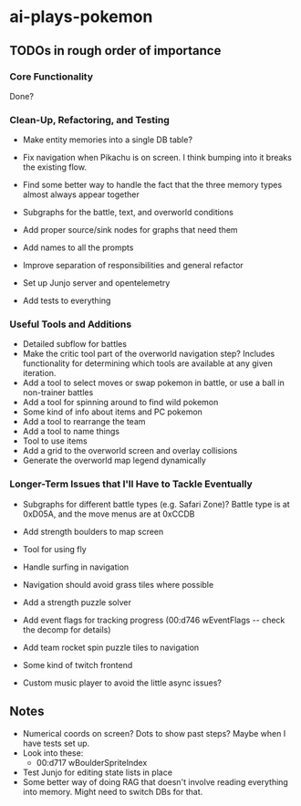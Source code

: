 # ai-plays-pokemon

## TODOs in rough order of importance

### Core Functionality
Done?

### Clean-Up, Refactoring, and Testing
* Make entity memories into a single DB table?

* Fix navigation when Pikachu is on screen. I think bumping into it breaks the existing flow.

* Find some better way to handle the fact that the three memory types almost always appear together
* Subgraphs for the battle, text, and overworld conditions
* Add proper source/sink nodes for graphs that need them
* Add names to all the prompts
* Improve separation of responsibilities and general refactor
* Set up Junjo server and opentelemetry
* Add tests to everything

### Useful Tools and Additions
* Detailed subflow for battles
* Make the critic tool part of the overworld navigation step? Includes functionality for determining which tools are available at any given iteration.
* Add a tool to select moves or swap pokemon in battle, or use a ball in non-trainer battles
* Add a tool for spinning around to find wild pokemon
* Some kind of info about items and PC pokemon
* Add a tool to rearrange the team
* Add a tool to name things
* Tool to use items
* Add a grid to the overworld screen and overlay collisions
* Generate the overworld map legend dynamically

### Longer-Term Issues that I'll Have to Tackle Eventually
* Subgraphs for different battle types (e.g. Safari Zone)? Battle type is at 0xD05A, and the move menus are at 0xCCDB

* Add strength boulders to map screen
* Tool for using fly
* Handle surfing in navigation
* Navigation should avoid grass tiles where possible
* Add a strength puzzle solver
* Add event flags for tracking progress (00:d746 wEventFlags -- check the decomp for details)
* Add team rocket spin puzzle tiles to navigation

* Some kind of twitch frontend
* Custom music player to avoid the little async issues?

## Notes
* Numerical coords on screen? Dots to show past steps? Maybe when I have tests set up.
* Look into these:
  * 00:d717 wBoulderSpriteIndex
* Test Junjo for editing state lists in place
* Some better way of doing RAG that doesn't involve reading everything into memory. Might need to switch DBs for that.
